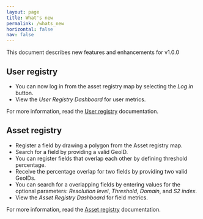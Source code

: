 ```yaml
---
layout: page
title: What's new
permalink: /whats_new
horizontal: false
nav: false
---
```


This document describes new features and enhancements for v1.0.0

## User registry

* You can now log in from the asset registry map by selecting the _Log in_ button. 
* View the _User Registry Dashboard_ for user metrics.

For more information, read the [User registry](../_pages/user_registry.md) documentation.

## Asset registry

* Register a field by drawing a polygon from the Asset registry map.
* Search for a field by providing a valid GeoID.
* You can register fields that overlap each other by defining threshold percentage.
* Receive the percentage overlap for two fields by providing two valid GeoIDs.
* You can search for a overlapping fields by entering values for the optional parameters: _Resolution level_, _Threshold_, _Domain_, and _S2 index_. 
* View the _Asset Registry Dashboard_ for field metrics.

For more information, read the [Asset registry](../_pages/asset_registry.md) documentation.
